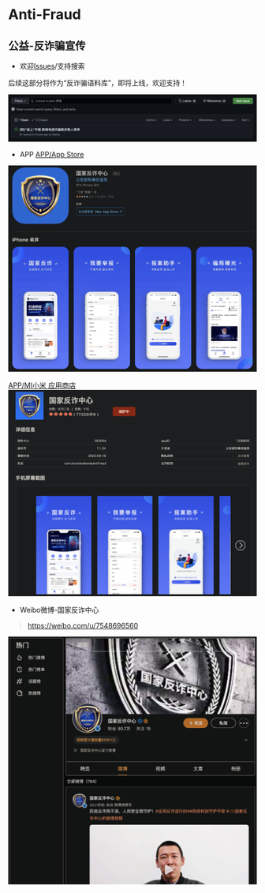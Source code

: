 # Anti-Fraud
## 公益-反诈骗宣传
* 欢迎[Issues](https://github.com/paipai-Studio/Anti-Fraud/issues)/支持搜索

后续这部分将作为“反诈骗语料库”，即将上线，欢迎支持！

<img src="./00.Source/I.png" style="zoom:100%;"/>

* APP
[APP/App Store](https://apps.apple.com/cn/app/%E5%9B%BD%E5%AE%B6%E5%8F%8D%E8%AF%88%E4%B8%AD%E5%BF%83/id1552823102)
<img src="./00.Source/A.png" style="zoom:100%;"/>

[APP/MI小米 应用商店](https://app.mi.com/details?id=com.hicorenational.antifraud)
<img src="./00.Source/M.png" style="zoom:100%;"/>

* Weibo微博-国家反诈中心
> https://weibo.com/u/7548696560
<img src="./00.Source/W.png" style="zoom:100%;"/>
